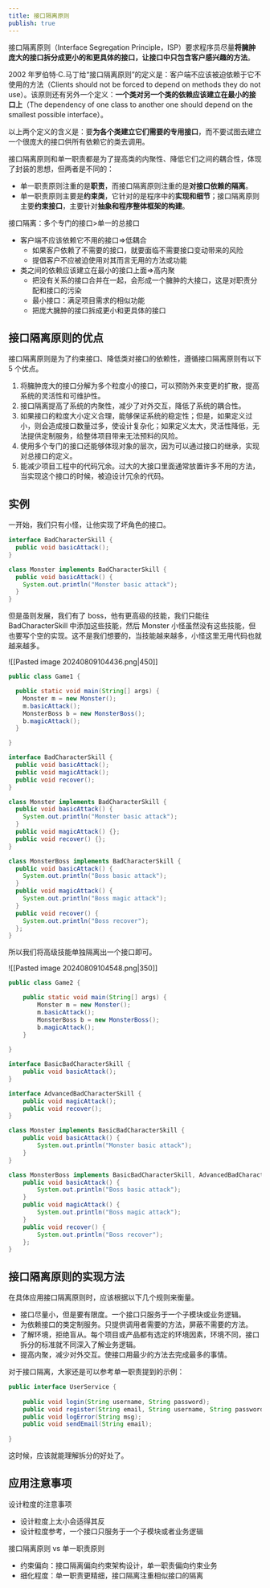 ```yaml
---
title: 接口隔离原则
publish: true
---
```


接口隔离原则（Interface Segregation Principle，ISP）要求程序员尽量**将臃肿庞大的接口拆分成更小的和更具体的接口，让接口中只包含客户感兴趣的方法**。

2002 年罗伯特·C.马丁给“接口隔离原则”的定义是：客户端不应该被迫依赖于它不使用的方法（Clients should not be forced to depend on methods they do not use）。该原则还有另外一个定义：**一个类对另一个类的依赖应该建立在最小的接口上**（The dependency of one class to another one should depend on the smallest possible interface）。

以上两个定义的含义是：要**为各个类建立它们需要的专用接口**，而不要试图去建立一个很庞大的接口供所有依赖它的类去调用。

接口隔离原则和单一职责都是为了提高类的内聚性、降低它们之间的耦合性，体现了封装的思想，但两者是不同的：

- 单一职责原则注重的是**职责**，而接口隔离原则注重的是**对接口依赖的隔离**。
- 单一职责原则主要是**约束类**，它针对的是程序中的**实现和细节**；接口隔离原则主要**约束接口**，主要针对**抽象和程序整体框架的构建**。

接口隔离：多个专门的接口>单一的总接口

- 客户端不应该依赖它不用的接口=>低耦合
	- 如果客户依赖了不需要的接口，就要面临不需要接口变动带来的风险
	- 提倡客户不应被迫使用对其而言无用的方法或功能
- 类之间的依赖应该建立在最小的接口上面=>高内聚
	- 把没有关系的接口合并在一起，会形成一个臃肿的大接口，这是对职责分配和接口的污染
	- 最小接口：满足项目需求的相似功能
	- 把庞大臃肿的接口拆成更小和更具体的接口

## 接口隔离原则的优点

接口隔离原则是为了约束接口、降低类对接口的依赖性，遵循接口隔离原则有以下 5 个优点。

1. 将臃肿庞大的接口分解为多个粒度小的接口，可以预防外来变更的扩散，提高系统的灵活性和可维护性。
2. 接口隔离提高了系统的内聚性，减少了对外交互，降低了系统的耦合性。
3. 如果接口的粒度大小定义合理，能够保证系统的稳定性；但是，如果定义过小，则会造成接口数量过多，使设计复杂化；如果定义太大，灵活性降低，无法提供定制服务，给整体项目带来无法预料的风险。
4. 使用多个专门的接口还能够体现对象的层次，因为可以通过接口的继承，实现对总接口的定义。
5. 能减少项目工程中的代码冗余。过大的大接口里面通常放置许多不用的方法，当实现这个接口的时候，被迫设计冗余的代码。

## 实例

一开始，我们只有小怪，让他实现了坏角色的接口。

```java
interface BadCharacterSkill {
  public void basicAttack();
}

class Monster implements BadCharacterSkill {
  public void basicAttack() {
    System.out.println("Monster basic attack");
  }
}

```

但是虽则发展，我们有了 boss，他有更高级的技能，我们只能往 BadCharacterSkill 中添加这些技能，然后 Monster 小怪虽然没有这些技能，但也要写个空的实现。这不是我们想要的，当技能越来越多，小怪这里无用代码也就越来越多。

![[Pasted image 20240809104436.png|450]]

```java
public class Game1 {

  public static void main(String[] args) {
    Monster m = new Monster();
    m.basicAttack();
    MonsterBoss b = new MonsterBoss();
    b.magicAttack();
  }

}

interface BadCharacterSkill {
  public void basicAttack();
  public void magicAttack();
  public void recover();
}

class Monster implements BadCharacterSkill {
  public void basicAttack() {
    System.out.println("Monster basic attack");
  }
  public void magicAttack() {};
  public void recover() {};
}

class MonsterBoss implements BadCharacterSkill {
  public void basicAttack() {
    System.out.println("Boss basic attack");
  }
  public void magicAttack() {
    System.out.println("Boss magic attack");
  }
  public void recover() {
    System.out.println("Boss recover");
  };
}
```

所以我们将高级技能单独隔离出一个接口即可。

![[Pasted image 20240809104548.png|350]]

```java
public class Game2 {

    public static void main(String[] args) {
        Monster m = new Monster();
        m.basicAttack();
        MonsterBoss b = new MonsterBoss();
        b.magicAttack();
    }
    
}

interface BasicBadCharacterSkill {
    public void basicAttack();
}

interface AdvancedBadCharacterSkill {
    public void magicAttack();
    public void recover();
}

class Monster implements BasicBadCharacterSkill {
    public void basicAttack() {
        System.out.println("Monster basic attack");
    }
}

class MonsterBoss implements BasicBadCharacterSkill, AdvancedBadCharacterSkill {
    public void basicAttack() {
        System.out.println("Boss basic attack");
    }
    public void magicAttack() {
        System.out.println("Boss magic attack");
    }
    public void recover() {
        System.out.println("Boss recover");
    };
}
```

## 接口隔离原则的实现方法

在具体应用接口隔离原则时，应该根据以下几个规则来衡量。

- 接口尽量小，但是要有限度。一个接口只服务于一个子模块或业务逻辑。
- 为依赖接口的类定制服务。只提供调用者需要的方法，屏蔽不需要的方法。
- 了解环境，拒绝盲从。每个项目或产品都有选定的环境因素，环境不同，接口拆分的标准就不同深入了解业务逻辑。
- 提高内聚，减少对外交互。使接口用最少的方法去完成最多的事情。

对于接口隔离，大家还是可以参考单一职责提到的示例：

```java
public interface UserService {
	
    public void login(String username, String password);
    public void register(String email, String username, String password);
    public void logError(String msg);
    public void sendEmail(String email);
    
} 
```

这时候，应该就能理解拆分的好处了。

## 应用注意事项

设计粒度的注意事项

- 设计粒度上太小会适得其反
- 设计粒度参考，一个接口只服务于一个子模块或者业务逻辑

接口隔离原则 vs 单一职责原则

- 约束偏向：接口隔离偏向约束架构设计，单一职责偏向约束业务
- 细化程度：单一职责更精细，接口隔离注重相似接口的隔离
